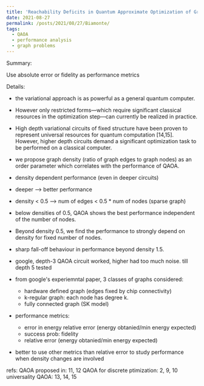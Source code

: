```yaml
---
title: 'Reachability Deficits in Quantum Approximate Optimization of Graph Problems'
date: 2021-08-27
permalink: /posts/2021/08/27/Biamonte/
tags:
  - QAOA
  - performance analysis
  - graph problems
---
```


Summary: 
 
Use absolute error or fidelity as performance metrics

Details:
* the variational approach is as powerful as a general quantum computer. 

* However only restricted forms—which require significant classical resources in the optimization step—can currently be realized in practice.

* High depth variational circuits of fixed structure have been proven to represent universal resources for quantum computation [14,15]. However, higher depth circuits demand a significant optimization task to be performed on a classical computer.

* we propose graph density (ratio of graph edges to graph nodes) as an order parameter which correlates with the performance of QAOA. 

* density dependent performance (even in deeper circuits)

* deeper --> better performance

* density < 0.5 --> num of edges < 0.5 * num of nodes (sparse graph) 
 
* below densities of 0.5, QAOA shows the best performance independent of the number of nodes. 

* Beyond density 0.5, we find the performance to strongly depend on density for fixed number of nodes.

* sharp fall-off behaviour in performance beyond density 1.5.

* google, depth-3 QAOA circuit worked, higher had too much noise. till depth 5 tested

* from google's experiemntal paper, 3 classes of graphs considered:
  * hardware defined graph (edges fixed by chip connectivity)
  * k-regular graph: each node has degree k.
  * fully connected graph (SK model)

* performance metrics:
  * error in energy relative error (energy obtanied/min energy expected)
  * success prob: fidelity
  * relative error (energy obtanied/min energy expected)

* better to use other metrics than relative error to study performance when density changes are involved


refs: 
QAOA proposed in: 11, 12
QAOA for discrete ptimization: 2, 9, 10
universality QAOA: 13, 14, 15
